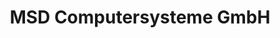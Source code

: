 ---
title: "MSD Computersysteme GmbH"
url: /duesseldorf/msd-computersysteme-gmbh/
shop: Computer
---